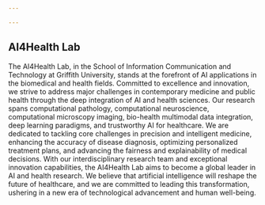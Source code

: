 ```yaml
---

---
```





## AI4Health Lab
The AI4Health Lab, in the School of Information Communication and Technology at Griffith University, stands at the forefront of AI applications in the biomedical and health fields. Committed to excellence and innovation, we strive to address major challenges in contemporary medicine and public health through the deep integration of AI and health sciences. Our research spans computational pathology, computational neuroscience, computational microscopy imaging, bio-health multimodal data integration, deep learning paradigms, and trustworthy AI for healthcare. We are dedicated to tackling core challenges in precision and intelligent medicine, enhancing the accuracy of disease diagnosis, optimizing personalized treatment plans, and advancing the fairness and explainability of medical decisions. With our interdisciplinary research team and exceptional innovation capabilities, the AI4Health Lab aims to become a global leader in AI and health research. We believe that artificial intelligence will reshape the future of healthcare, and we are committed to leading this transformation, ushering in a new era of technological advancement and human well-being.


<div id="p5-sketch"></div>
<script src="https://cdnjs.cloudflare.com/ajax/libs/p5.js/1.4.0/p5.js"></script>
<script>
let sections = [];
let cx, cy, r1x, r1y, r2x, r2y, canvas;
let hoveredIndex = -1;
let w_width,w_height;
let img;

function preload() {
  // Load the image
  img = loadImage('/img/Lab_logo_v2.svg');
}

function setup() {
  w_width = windowWidth>1000 ? 1000 : windowWidth*0.8;
  w_height = windowHeight>600 ? 600 : windowHeight*0.8;
  canvas = createCanvas(w_width, w_height); // Adjust the canvas size
  canvas.parent('p5-sketch');
//centerCanvas();
  angleMode(DEGREES); // 使用度数为单位的角度
  textAlign(CENTER, CENTER);
  // noLoop(); // 只在需要时重绘
  updateCenterAndRadii(); // 更新中心点和半径
  
  cx = width / 2;
  cy = height / 2;
  r1x = 130; // 内椭圆的x轴半径
  r1y = 70;  // 内椭圆的y轴半径
  r2x = 380; // 外椭圆的x轴半径
  r2y = 220; // 外椭圆的y轴半径

  sections = [
    { label: "Deep learning paradigms", color: '#C0504D', start: 0, end: 50, url: "../paradigms" },
    { label: "Multimodal data integration", color: '#8064A2', start: 50, end: 130, url: "../multimodal" },
    { label: "Trustworthy AI for healthcare", color: '#F79646', start: 130, end: 180, url: "../trustAI" },
    { label: "Computational microscopy", color: '#9BBB59', start: 180, end: 230, url: "../c_micro" },
    { label: "Computational histopathology", color: '#5A9BD3', start: 230, end: 310, url: "../c_hist" },
    { label: "Computational neuroscience", color: '#4BACC6', start: 310, end: 360, url: "../c_neru" },
  ];
  
  setInterval(function() {
    mouseMoved();
  }, 100);

}

function draw() {
  clear(); 
translate(0, -35);
  for (let i = 0; i < sections.length; i++) {
    let isHovered = (i === hoveredIndex); 
    let scaleFactor = isHovered ? 1.2 : 1.0;
    let adjustedR2x = r2x * scaleFactor;
    let adjustedR2y = r2y * scaleFactor;
    textSize(17 * scaleFactor); 
    fill(sections[i].color);
    arc(cx, cy, adjustedR2x * 2, adjustedR2y * 2, sections[i].start, sections[i].end, PIE);
    fill(0);
    let angle = (sections[i].start + sections[i].end) / 2;
    let x = cx + adjustedR2x * 0.7 * cos(angle);
    let y = cy + adjustedR2y * 0.7 * sin(angle);
    text(sections[i].label, x, y);
  }

  // 绘制中心的椭圆
  fill('#4472C4'); // 专业的深蓝色
  ellipse(cx, cy, r1x * 2, r1y * 2);
  fill(255);
  textSize(20);
  //text("AI4Health", cx, cy);
  image(img, cx, cy, 100, 50);
}

function mouseMoved() {
 updateHoveredSection();
}

function mousePressed() {
  if (hoveredIndex !== -1) {
    window.open(sections[hoveredIndex].url);
    
  }

}

function updateHoveredSection(){
  
  let dx = mouseX - cx;
  let dy = mouseY - cy;

  // 计算相对中心的角度（以度为单位）
  let angle = atan2(dy, dx); // 弧度转度
  if (angle < 0) angle += 360;

  // 归一化鼠标位置距离（用于椭圆）
  let factor_inner = sqrt((dx * dx) / (r2x * r2x) + (dy * dy) / (r2y * r2y));
  
  let factor_outer = sqrt((dx * dx) / (r1x * r1x) + (dy * dy) / (r1y * r1y));

  hoveredIndex = -1; // 默认没有悬停在任何部分

  // 如果鼠标在外椭圆内且不在内椭圆内，检查悬停部分
  if (factor_inner <= 1 && factor_outer >1) {
    for (let i = 0; i < sections.length; i++) {
      if (angle >= sections[i].start && angle < sections[i].end) {
        hoveredIndex = i; // 更新悬停索引
        break;
      }
    }
  }
} 

function windowResized() {
  w_width = windowWidth>1000 ? 1000 : windowWidth*0.8;
  w_height = windowHeight>600 ? 600 : windowHeight*0.8;

  resizeCanvas(w_width, w_height); // 调整画布大小
  //centerCanvas();
  updateCenterAndRadii(); // 更新中心点和半径
  
}

function centerCanvas() {
  var x = (windowWidth - width) / 2;
  var y = (windowHeight - height) / 2;
  canvas.position(x, y);
}

function updateCenterAndRadii() {
  cx = width / 2;
  cy = height / 2;
  r1x = width * 0.15; // 根据页面宽度动态设置内椭圆的x轴半径
  r1y = height * 0.1; // 根据页面高度动态设置内椭圆的y轴半径
  r2x = width * 0.35; // 根据页面宽度动态设置外椭圆的x轴半径
  r2y = height * 0.3; // 根据页面高度动态设置外椭圆的y轴半径
}

</script>

